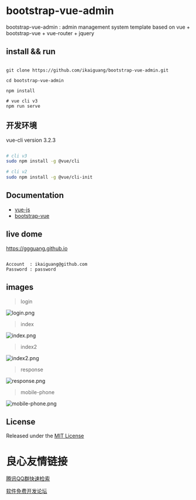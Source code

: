 # bootstrap-vue-admin

bootstrap-vue-admin : admin management system template based on vue + bootstrap-vue + vue-router + jquery

## install && run

```base

git clone https://github.com/ikaiguang/bootstrap-vue-admin.git

cd bootstrap-vue-admin

npm install

# vue cli v3
npm run serve

```

## 开发环境

vue-cli version 3.2.3

```bash

# cli v3
sudo npm install -g @vue/cli

# cli v2
sudo npm install -g @vue/cli-init

```

## Documentation

- [vue-js](https://cn.vuejs.org/)
- [bootstrap-vue](https://bootstrap-vue.js.org/)

## live dome

https://ggguang.github.io

```text

Account  : ikaiguang@github.com
Password : password

```

## images

> login

![login.png](/public/readme/login.png)

> index

![index.png](public/readme/index.png)

> index2

![index2.png](public/readme/index2.png)

> response

![response.png](public/readme/response.png)

> mobile-phone

![mobile-phone.png](public/readme/mobile-phone.png)

## License

Released under the [MIT License](License)


 # 良心友情链接

[腾讯QQ群快速检索](http://u.720life.cn/s/8cf73f7c)

[软件免费开发论坛](http://u.720life.cn/s/bbb01dc0)